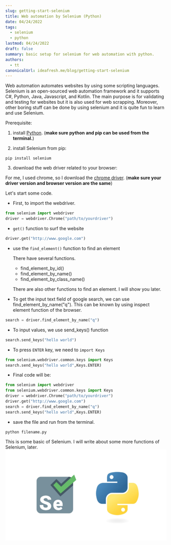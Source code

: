 ```yaml
---
slug: getting-start-selenium
title: Web automation by Selenium (Python)
date: 04/24/2022
tags:
  - selenium
  - python
lastmod: 04/24/2022
draft: false
summary: basic setup for selenium for web automation with python.
authors:
  - tt
canonicalUrl: ideafresh.me/blog/getting-start-selenium
---
```

Web automation automates websites by using some scripting languages. Selenium is an open-sourced web automation framework and it supports C#, Python, Java, Javascript, and Kotlin. The main purpose is for validating and testing for websites but it is also used for web scrapping. Moreover, other boring stuff can be done by using selenium and it is quite fun to learn and use Selenium.

Prerequisite:

1. install [Python](https://www.python.org/downloads/).
(**make sure python and pip can be used from the terminal.**)

2. install Selenium from pip:
```
pip install selenium
```

3. download the web driver related to your browser:

For me, I used chrome, so I download the [chrome driver](https://chromedriver.chromium.org/downloads).
  (**make sure your driver version and browser version are the same**)

Let's start some code.

- First, to import the webdriver.

```py:automation.py
from selenium import webdriver
driver = webdriver.Chrome("path/to/yourdriver")
```

- `get()` function to surf the website
```py:automation.py
driver.get("http://www.google.com")
```

- use the `find_element()` function to find an element

  There have several functions.
  - find_element_by_id()
  - find_element_by_name()
  - find_element_by_class_name()

  There are also other functions to find an element. I will show you later.

- To get the input text field of google search, we can use find_element_by_name("q"). This can be known by using inspect element function of the browser.
```py:automation.py
search = driver.find_element_by_name("q")
```

- To input values, we use send_keys() function
```py:automation.py
search.send_keys("hello world")
```
- To press `ENTER` key, we need to `import Keys`
```py:automation.py
from selenium.webdriver.common.keys import Keys
search.send_keys("hello world",Keys.ENTER)
```

- Final code will be:
```py:automation.py
from selenium import webdriver
from selenium.webdriver.common.keys import Keys
driver = webdriver.Chrome("path/to/yourdriver")
driver.get("http://www.google.com")
search = driver.find_element_by_name("q")
search.send_keys("hello world",Keys.ENTER)
```

- save the file and run from the terminal.
```
python filename.py
```

This is some basic of Selenium. I will write about some more functions of Selenium, later.
![selenium-python](static/images/selenium.jpg)
